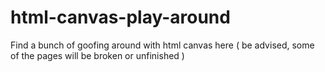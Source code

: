 # html-canvas-play-around

Find a bunch of goofing around with html canvas here
( be advised, some of the pages will be broken or unfinished )
